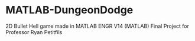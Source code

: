 # MATLAB-DungeonDodge
2D Bullet Hell game made in MATLAB
ENGR V14 (MATLAB) Final Project for Professor Ryan Petitfils
